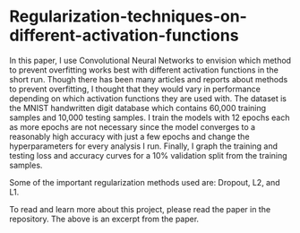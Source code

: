 # Regularization-techniques-on-different-activation-functions

In this paper, I use Convolutional Neural Networks to envision which method to prevent overfitting works best with different activation functions in the short run. Though there has been many articles and reports about methods to prevent overfitting, I thought that they would vary in performance depending on which activation functions they are used with. The dataset is the MNIST handwritten digit database which contains 60,000 training samples and 10,000 testing samples. I train the models with 12 epochs each as more epochs are not necessary since the model converges to a reasonably high accuracy with just a few epochs and change the hyperparameters for every analysis I run. Finally, I graph the training and testing loss and accuracy curves for a 10% validation split from the training samples.

Some of the important regularization methods used are: Dropout, L2, and L1.

To read and learn more about this project, please read the paper in the repository. The above is an excerpt from the paper.
